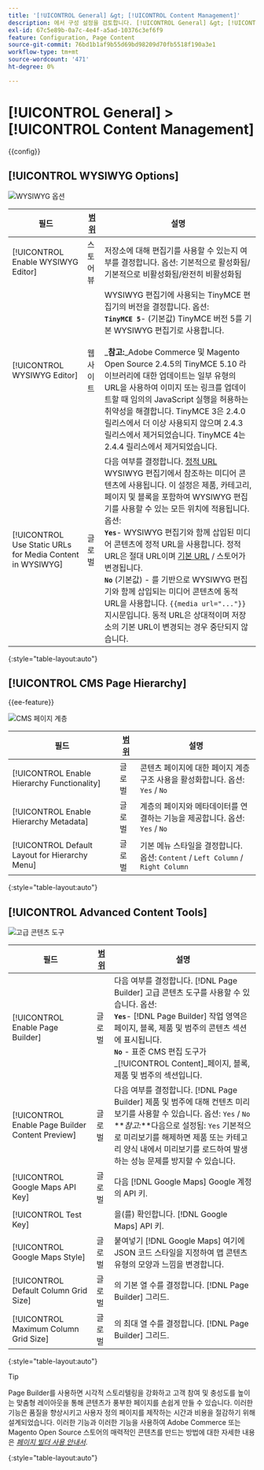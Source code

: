 ```yaml
---
title: '[!UICONTROL General] &gt; [!UICONTROL Content Management]'
description: 에서 구성 설정을 검토합니다. [!UICONTROL General] &gt; [!UICONTROL Content Management] 상거래 관리자의 페이지입니다.
exl-id: 67c5e89b-0a7c-4e4f-a5ad-10376c3ef6f9
feature: Configuration, Page Content
source-git-commit: 76bd1b1af9b55d69bd98209d70fb5518f190a3e1
workflow-type: tm+mt
source-wordcount: '471'
ht-degree: 0%

---
```


# [!UICONTROL General] > [!UICONTROL Content Management]

{{config}}

## [!UICONTROL WYSIWYG Options]

![WYSIWYG 옵션](./assets/content-management-wysiwyg-options.png)<!-- zoom -->

<!-- [WYSIWYG Options](https://docs.magento.com/user-guide/cms/editor.html) -->

| 필드 | [범위](../../getting-started/websites-stores-views.md#scope-settings) | 설명 |
|--- |--- |--- |
| [!UICONTROL Enable WYSIWYG Editor] | 스토어 뷰 | 저장소에 대해 편집기를 사용할 수 있는지 여부를 결정합니다. 옵션: 기본적으로 활성화됨/기본적으로 비활성화됨/완전히 비활성화됨 |
| [!UICONTROL WYSIWYG Editor] | 웹 사이트 | WYSIWYG 편집기에 사용되는 TinyMCE 편집기의 버전을 결정합니다. 옵션: <br/>**`TinyMCE 5`**- (기본값) TinyMCE 버전 5를 기본 WYSIWYG 편집기로 사용합니다.<br><br>_**&#x200B;참고:**_Adobe Commerce 및 Magento Open Source 2.4.5의 TinyMCE 5.10 라이브러리에 대한 업데이트는 일부 유형의 URL을 사용하여 이미지 또는 링크를 업데이트할 때 임의의 JavaScript 실행을 허용하는 취약성을 해결합니다. TinyMCE 3은 2.4.0 릴리스에서 더 이상 사용되지 않으며 2.4.3 릴리스에서 제거되었습니다. TinyMCE 4는 2.4.4 릴리스에서 제거되었습니다. |
| [!UICONTROL Use Static URLs for Media Content in WYSIWYG] | 글로벌 | 다음 여부를 결정합니다. [정적 URL](../../content-design/catalog-urls-dynamic-media.md) WYSIWYG 편집기에서 참조하는 미디어 콘텐츠에 사용됩니다. 이 설정은 제품, 카테고리, 페이지 및 블록을 포함하여 WYSIWYG 편집기를 사용할 수 있는 모든 위치에 적용됩니다. 옵션: <br/>**`Yes`**- WYSIWYG 편집기와 함께 삽입된 미디어 콘텐츠에 정적 URL을 사용합니다. 정적 URL은 절대 URL이며 [기본 URL](../../stores-purchase/store-urls.md) / 스토어가 변경됩니다.<br/>**`No`** (기본값) - 를 기반으로 WYSIWYG 편집기와 함께 삽입되는 미디어 콘텐츠에 동적 URL을 사용합니다.  `{{media url="..."}}` 지시문입니다. 동적 URL은 상대적이며 저장소의 기본 URL이 변경되는 경우 중단되지 않습니다. |

{:style=&quot;table-layout:auto&quot;}

## [!UICONTROL CMS Page Hierarchy]

{{ee-feature}}

![CMS 페이지 계층](./assets/content-management-cms-page-hierarchy.png)<!-- zoom -->

<!--[CMS Page Hierarchy](https://docs.magento.com/user-guide/cms/page-hierarchy.html) -->

| 필드 | [범위](../../getting-started/websites-stores-views.md#scope-settings) | 설명 |
|--- |--- |--- |
| [!UICONTROL Enable Hierarchy Functionality] | 글로벌 | 콘텐츠 페이지에 대한 페이지 계층 구조 사용을 활성화합니다. 옵션: `Yes` / `No` |
| [!UICONTROL Enable Hierarchy Metadata] | 글로벌 | 계층의 페이지와 메타데이터를 연결하는 기능을 제공합니다. 옵션: `Yes` / `No` |
| [!UICONTROL Default Layout for Hierarchy Menu] | 글로벌 | 기본 메뉴 스타일을 결정합니다. 옵션: `Content` / `Left Column` / `Right Column` |

{:style=&quot;table-layout:auto&quot;}

## [!UICONTROL Advanced Content Tools]

![고급 콘텐츠 도구](./assets/content-management-advanced-content-tools.png)<!-- zoom -->

<!-- [Advanced Content Tools](https://docs.magento.com/user-guide/cms/page-builder-workspace.html) -->

| 필드 | [범위](../../getting-started/websites-stores-views.md#scope-settings) | 설명 |
|--- |--- |--- |
| [!UICONTROL Enable Page Builder] | 글로벌 | 다음 여부를 결정합니다. [!DNL Page Builder] 고급 콘텐츠 도구를 사용할 수 있습니다. 옵션: <br/>**`Yes`**- [!DNL Page Builder] 작업 영역은 페이지, 블록, 제품 및 범주의 콘텐츠 섹션에 표시됩니다.<br/>**`No`** - 표준 CMS 편집 도구가 _[!UICONTROL Content]_페이지, 블록, 제품 및 범주의 섹션입니다. |
| [!UICONTROL Enable Page Builder Content Preview] | 글로벌 | 다음 여부를 결정합니다. [!DNL Page Builder] 제품 및 범주에 대해 컨텐츠 미리 보기를 사용할 수 있습니다. 옵션: `Yes` / `No` <br/>**_참고:_**다음으로 설정됨: `Yes` 기본적으로 미리보기를 해제하면 제품 또는 카테고리 양식 내에서 미리보기를 로드하여 발생하는 성능 문제를 방지할 수 있습니다. |
| [!UICONTROL Google Maps API Key] | 글로벌 | 다음 [!DNL Google Maps] Google 계정의 API 키. |
| [!UICONTROL Test Key] |  | 을(를) 확인합니다. [!DNL Google Maps] API 키. |
| [!UICONTROL Google Maps Style] | 글로벌 | 붙여넣기 [!DNL Google Maps] 여기에 JSON 코드 스타일을 지정하여 맵 콘텐츠 유형의 모양과 느낌을 변경합니다. |
| [!UICONTROL Default Column Grid Size] | 글로벌 | 의 기본 열 수를 결정합니다. [!DNL Page Builder] 그리드. |
| [!UICONTROL Maximum Column Grid Size] | 글로벌 | 의 최대 열 수를 결정합니다. [!DNL Page Builder] 그리드. |

{:style=&quot;table-layout:auto&quot;}

>[!TIP]
>
>Page Builder를 사용하면 시각적 스토리텔링을 강화하고 고객 참여 및 충성도를 높이는 맞춤형 레이아웃을 통해 콘텐츠가 풍부한 페이지를 손쉽게 만들 수 있습니다. 이러한 기능은 품질을 향상시키고 사용자 정의 페이지를 제작하는 시간과 비용을 절감하기 위해 설계되었습니다. 이러한 기능과 이러한 기능을 사용하여 Adobe Commerce 또는 Magento Open Source 스토어의 매력적인 콘텐츠를 만드는 방법에 대한 자세한 내용은 [_페이지 빌더 사용 안내서_](../../page-builder/guide-overview.md).

{:style=&quot;table-layout:auto&quot;}
